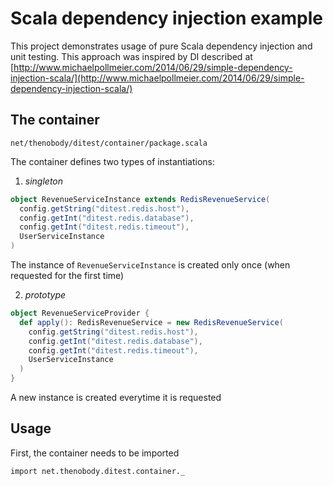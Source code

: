 # Scala dependency injection example

This project demonstrates usage of pure Scala dependency injection and unit testing. This approach was inspired by DI described at [http://www.michaelpollmeier.com/2014/06/29/simple-dependency-injection-scala/](http://www.michaelpollmeier.com/2014/06/29/simple-dependency-injection-scala/)

## The container
```
net/thenobody/ditest/container/package.scala
```
The container defines two types of instantiations:

1. *singleton*  

```scala
object RevenueServiceInstance extends RedisRevenueService(
  config.getString("ditest.redis.host"),
  config.getInt("ditest.redis.database"),
  config.getInt("ditest.redis.timeout"),
  UserServiceInstance
)
```
The instance of `RevenueServiceInstance` is created only once (when requested for the first time)

2. *prototype*

```scala
object RevenueServiceProvider {
  def apply(): RedisRevenueService = new RedisRevenueService(
    config.getString("ditest.redis.host"),
    config.getInt("ditest.redis.database"),
    config.getInt("ditest.redis.timeout"),
    UserServiceInstance
  )
}
```
A new instance is created everytime it is requested

## Usage
First, the container needs to be imported

```
import net.thenobody.ditest.container._
```